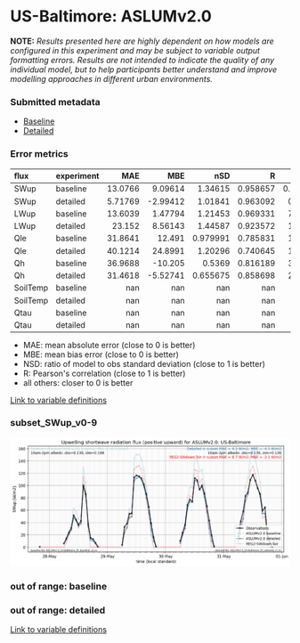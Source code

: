# US-Baltimore: ASLUMv2.0

**NOTE:** *Results presented here are highly dependent on how models are configured in this experiment and may be subject to variable output formatting errors. Results are not intended to indicate the quality of any individual model, but to help participants better understand and improve modelling approaches in different urban environments.*

### Submitted metadata

- [Baseline](ASLUMv2.0_US-Baltimore_baseline_attrs.md)
- [Detailed](ASLUMv2.0_US-Baltimore_detailed_attrs.md)

### Error metrics

| flux     | experiment   |       MAE |       MBE |        nSD |          R |        5th |      95th |      RMSE |      cRMSE |      AMBE |       1-nSD |         1-R |    nSkewness |    nKurtosis |     Overlap |
|:---------|:-------------|----------:|----------:|-----------:|-----------:|-----------:|----------:|----------:|-----------:|----------:|------------:|------------:|-------------:|-------------:|------------:|
| SWup     | baseline     |  13.0766  |   9.09614 |   1.34615  |   0.958657 |   0.105857 |  36.5642  |  18.5107  |   0.48076  |   9.09614 |   0.346155  |   0.0413427 |   0.316199   |   0.0371616  |   0.142011  |
| SWup     | detailed     |   5.71769 |  -2.99412 |   1.01841  |   0.963092 |   0.42438  |   2.18075 |   9.68916 |   0.274798 |   2.99412 |   0.0184133 |   0.0369078 |   0.200166   |   0.166641   |   0.0779447 |
| LWup     | baseline     |  13.6039  |   1.47794 |   1.21453  |   0.969331 |   7.56532  |  35.8727  |  19.2423  |   0.34716  |   1.47794 |   0.214528  |   0.0306689 |   8.59926    |   0.514718   |   0.0978662 |
| LWup     | detailed     |  23.152   |   8.56143 |   1.44587  |   0.923572 |  11.9254   |  82.8638  |  36.8165  |   0.64793  |   8.56143 |   0.445871  |   0.0764282 |  16.5612     |   1.46175    |   0.101141  |
| Qle      | baseline     |  31.8641  |  12.491   |   0.979991 |   0.785831 |  14.6815   |   8.11843 |  48.5249  |   0.648203 |  12.491   |   0.0200094 |   0.214169  |   0.00495494 |   0.00902599 |   0.152717  |
| Qle      | detailed     |  40.1214  |  24.8991  |   1.20296  |   0.740645 |  14.5946   |  50.8884  |  64.0366  |   0.815584 |  24.8991  |   0.202956  |   0.259355  |   0.102922   |   0.2556     |   0.148479  |
| Qh       | baseline     |  36.9688  | -10.205   |   0.5369   |   0.816189 |  31.1279   | 103.473   |  57.8162  |   0.641746 |  10.205   |   0.463101  |   0.183811  |   0.0465373  |   0.0700149  |   0.340851  |
| Qh       | detailed     |  31.4618  |  -5.52741 |   0.655675 |   0.858698 |  28.0083   |  76.1546  |  49.1934  |   0.551232 |   5.52741 |   0.344326  |   0.141302  |   0.0130876  |   0.014702   |   0.27772   |
| SoilTemp | baseline     | nan       | nan       | nan        | nan        | nan        | nan       | nan       | nan        | nan       | nan         | nan         | nan          | nan          | nan         |
| SoilTemp | detailed     | nan       | nan       | nan        | nan        | nan        | nan       | nan       | nan        | nan       | nan         | nan         | nan          | nan          | nan         |
| Qtau     | baseline     | nan       | nan       | nan        | nan        | nan        | nan       | nan       | nan        | nan       | nan         | nan         | nan          | nan          | nan         |
| Qtau     | detailed     | nan       | nan       | nan        | nan        | nan        | nan       | nan       | nan        | nan       | nan         | nan         | nan          | nan          | nan         |

 - MAE: mean absolute error (close to 0 is better)
 - MBE: mean bias error (close to 0 is better)
 - NSD: ratio of model to obs standard deviation (close to 1 is better)
 - R: Pearson's correlation (close to 1 is better)
 - all others: closer to 0 is better

[Link to variable definitions](../modelattrs/variable_definitions.md)

### <a name="subset_swup_v0-9"></a>subset_SWup_v0-9
[![ASLUMv2.0_US-Baltimore_subset_SWup_v0-9.png](ASLUMv2.0_US-Baltimore_subset_SWup_v0-9.png)](ASLUMv2.0_US-Baltimore_subset_SWup_v0-9.png)

### out of range: baseline


### out of range: detailed



[Link to variable definitions](../modelattrs/variable_definitions.md)

